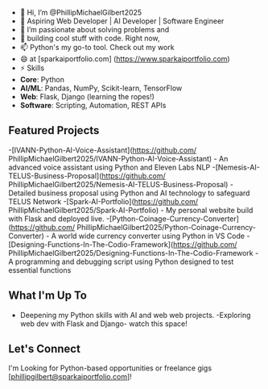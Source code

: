 - 👋 Hi, I’m @PhillipMichaelGilbert2025
- 👀 Aspiring Web Developer | AI Developer | Software Engineer
- 🌱 I’m passionate about solving problems and
- 💞️ building cool stuff with code. Right now,
- 📫 Python's my go-to tool. Check out my work
- 😄 at [sparkaiportfolio.com] (https://www.sparkaiportfolio.com) 
- ⚡ Skills
- **Core**: Python
- **AI/ML**: Pandas, NumPy, Scikit-learn,
  TensorFlow
- **Web**: Flask, Django (learning the ropes!)
- **Software**: Scripting, Automation,
  REST APIs
  
## Featured Projects
-[IVANN-Python-AI-Voice-Assistant](https://github.com/
PhillipMichaelGilbert2025/IVANN-Python-AI-Voice-Assistant) - An advanced
voice assistant using Python and Eleven Labs  NLP
-[Nemesis-AI-TELUS-Business-Proposal](https://github.com/
PhillipMichaelGilbert2025/Nemesis-AI-TELUS-Business-Proposal) - Detailed
business proposal using Python and AI technology to safeguard TELUS Network
-[Spark-AI-Portfolio](https://github.com/
PhillipMichaelGilbert2025/Spark-AI-Portfolio) - My 
personal website build with Flask and deployed live.
-[Python-Coinage-Currency-Converter](https://github.com/
PhillipMichaelGilbert2025/Python-Coinage-Currency-Converter) - A 
world wide currency converter using Python in VS Code 
-[Designing-Functions-In-The-Codio-Framework](https://github.com/
PhillipMichaelGilbert2025/Designing-Functions-In-The-Codio-Framework - A
programming and debugging script using Python designed to test essential functions

## What I'm Up To
- Deepening my Python skills with AI and web
web projects.
-Exploring web dev with Flask and Django-
watch this space!

## Let's Connect
I'm Looking for Python-based opportunities or
freelance gigs 
[phillipgilbert@sparkaiportfolio.com]!
